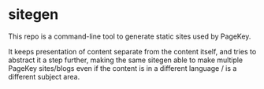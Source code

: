 # sitegen

This repo is a command-line tool to generate static sites used by PageKey.

It keeps presentation of content separate from the content itself, and tries to abstract it a step further, making the same sitegen able to make multiple PageKey sites/blogs even if the content is in a different language / is a different subject area.

